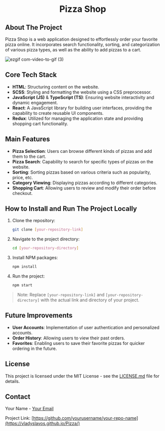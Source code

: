 <h1 align="center">Pizza Shop</h1>


## About The Project

Pizza Shop is a web application designed to effortlessly order your favorite pizza online. It incorporates search functionality, sorting, and categorization of various pizza types, as well as the ability to add pizzas to a cart.

![ezgif com-video-to-gif (3)](https://github.com/Vladyslavos/Pizza/assets/67589338/c5d1e339-fb1e-41c0-ac5b-cbfa0d14401c)


## Core Tech Stack

- **HTML**: Structuring content on the website.
- **SCSS**: Styling and formatting the website using a CSS preprocessor.
- **JavaScript (JS)** & **TypeScript (TS)**: Ensuring website interactivity and dynamic engagement.
- **React**: A JavaScript library for building user interfaces, providing the capability to create reusable UI components.
- **Redux**: Utilized for managing the application state and providing shopping cart functionality.

## Main Features

- **Pizza Selection**: Users can browse different kinds of pizzas and add them to the cart.
- **Pizza Search**: Capability to search for specific types of pizzas on the website.
- **Sorting**: Sorting pizzas based on various criteria such as popularity, price, etc.
- **Category Viewing**: Displaying pizzas according to different categories.
- **Shopping Cart**: Allowing users to review and modify their order before checkout.

## How to Install and Run The Project Locally

1. Clone the repository:
    ```sh
    git clone [your-repository-link]
    ```
2. Navigate to the project directory:
    ```sh
    cd [your-repository-directory]
    ```
3. Install NPM packages:
    ```sh
    npm install
    ```
4. Run the project:
    ```sh
    npm start
    ```
   
> Note: Replace `[your-repository-link]` and `[your-repository-directory]` with the actual link and directory of your project.

## Future Improvements

- **User Accounts**: Implementation of user authentication and personalized accounts.
- **Order History**: Allowing users to view their past orders.
- **Favorites**: Enabling users to save their favorite pizzas for quicker ordering in the future.

## License

This project is licensed under the MIT License - see the [LICENSE.md](LICENSE.md) file for details.

## Contact

Your Name - [Your Email](mailto:vladyslawork@gmail.com)

Project Link: [https://github.com/yourusername/your-repo-name](https://vladyslavos.github.io/Pizza/)

